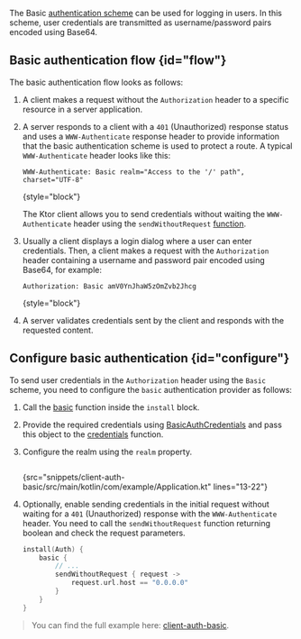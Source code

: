 [//]: # (title: Basic authentication)

<tldr>
<var name="example_name" value="client-auth-basic"/>
<include src="lib.topic" element-id="download_example"/>
</tldr>

The Basic [authentication scheme](auth.md) can be used for logging in users. In this scheme, user credentials are transmitted as username/password pairs encoded using Base64. 


## Basic authentication flow {id="flow"}

The basic authentication flow looks as follows:

1. A client makes a request without the `Authorization` header to a specific resource in a server application.
2. A server responds to a client with a `401` (Unauthorized) response status and uses a `WWW-Authenticate` response header to provide information that the basic authentication scheme is used to protect a route. A typical `WWW-Authenticate` header looks like this:

   ```
   WWW-Authenticate: Basic realm="Access to the '/' path", charset="UTF-8"
   ```
   {style="block"}

   The Ktor client allows you to send credentials without waiting the `WWW-Authenticate` header using the `sendWithoutRequest` [function](#configure).

4. Usually a client displays a login dialog where a user can enter credentials. Then, a client makes a request with the `Authorization` header containing a username and password pair encoded using Base64, for example:

   ```
   Authorization: Basic amV0YnJhaW5zOmZvb2Jhcg
   ```
   {style="block"}

5. A server validates credentials sent by the client and responds with the requested content.


## Configure basic authentication {id="configure"}

To send user credentials in the `Authorization` header using the `Basic` scheme, you need to configure the `basic` authentication provider as follows:

1. Call the [basic](https://api.ktor.io/ktor-client/ktor-client-plugins/ktor-client-auth/io.ktor.client.plugins.auth.providers/basic.html) function inside the `install` block.
2. Provide the required credentials using [BasicAuthCredentials](https://api.ktor.io/ktor-client/ktor-client-plugins/ktor-client-auth/io.ktor.client.plugins.auth.providers/-basic-auth-credentials/index.html) and pass this object to the [credentials](https://api.ktor.io/ktor-client/ktor-client-plugins/ktor-client-auth/io.ktor.client.plugins.auth.providers/-basic-auth-config/credentials.html) function.
3. Configure the realm using the `realm` property.

   ```kotlin
   ```
   {src="snippets/client-auth-basic/src/main/kotlin/com/example/Application.kt" lines="13-22"}

4. Optionally, enable sending credentials in the initial request without waiting for a `401` (Unauthorized) response with the `WWW-Authenticate` header. You need to call the `sendWithoutRequest` function returning boolean and check the request parameters.

   ```kotlin
   install(Auth) {
       basic {
           // ...
           sendWithoutRequest { request ->
               request.url.host == "0.0.0.0"
           }
       }
   }
   ```

> You can find the full example here: [client-auth-basic](https://github.com/ktorio/ktor-documentation/tree/%current-branch%/codeSnippets/snippets/client-auth-basic).


